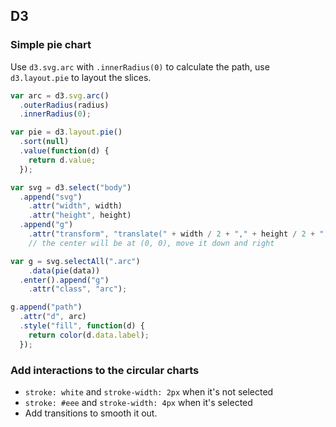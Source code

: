 ## D3

### Simple pie chart

Use `d3.svg.arc` with `.innerRadius(0)` to calculate the path, use `d3.layout.pie` to layout the slices.

```javascript
var arc = d3.svg.arc()
  .outerRadius(radius)
  .innerRadius(0);

var pie = d3.layout.pie()
  .sort(null)
  .value(function(d) {
    return d.value;
  });

var svg = d3.select("body")
  .append("svg")
    .attr("width", width)
    .attr("height", height)
  .append("g")
    .attr("transform", "translate(" + width / 2 + "," + height / 2 + ")");
    // the center will be at (0, 0), move it down and right

var g = svg.selectAll(".arc")
    .data(pie(data))
  .enter().append("g")
    .attr("class", "arc");

g.append("path")
  .attr("d", arc)
  .style("fill", function(d) {
    return color(d.data.label);
  });
```

### Add interactions to the circular charts

* `stroke: white` and `stroke-width: 2px` when it's not selected
* `stroke: #eee` and `stroke-width: 4px` when it's selected
* Add transitions to smooth it out.

